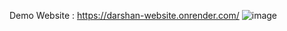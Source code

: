 Demo Website : https://darshan-website.onrender.com/
![image](https://github.com/user-attachments/assets/31d3df4e-e429-48be-8841-a595bac7c9fd)
